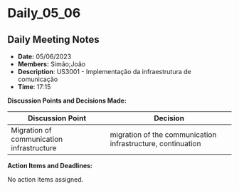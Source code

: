 # Daily_05_06

## Daily Meeting Notes

- **Date:** 05/06/2023
- **Members:** Simão;João
- **Description**: US3001 - Implementação da infraestrutura de comunicação
- **Time**: 17:15

**Discussion Points and Decisions Made:**

| Discussion Point                              | Decision                                                    |
|-----------------------------------------------|-------------------------------------------------------------|
| Migration of communication infrastructure   	 | migration of the communication infrastructure, continuation |

**Action Items and Deadlines:**

No action items assigned.